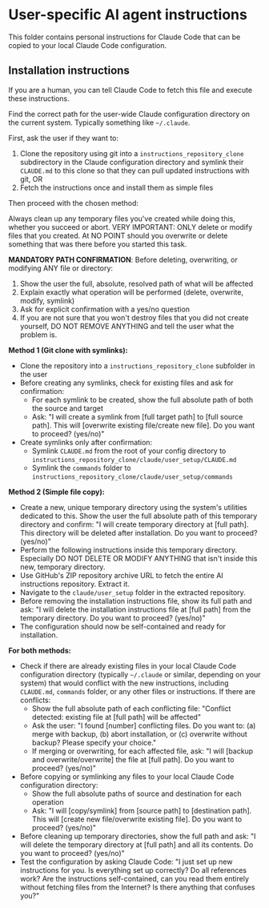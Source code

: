 # User-specific AI agent instructions

This folder contains personal instructions for Claude Code that can be copied to your local Claude Code configuration.

## Installation instructions

If you are a human, you can tell Claude Code to fetch this file and execute these instructions.

Find the correct path for the user-wide Claude configuration directory on the current system. Typically something like `~/.claude`.

First, ask the user if they want to:
1. Clone the repository using git into a `instructions_repository_clone` subdirectory in the Claude configuration directory and symlink their `CLAUDE.md` to this clone so that they can pull updated instructions with git, OR
2. Fetch the instructions once and install them as simple files

Then proceed with the chosen method:

Always clean up any temporary files you've created while doing this, whether you succeed or abort.
VERY IMPORTANT: ONLY delete or modify files that you created. At NO POINT should you overwrite or delete something that was there before you started this task.

**MANDATORY PATH CONFIRMATION**: Before deleting, overwriting, or modifying ANY file or directory:
1. Show the user the full, absolute, resolved path of what will be affected
2. Explain exactly what operation will be performed (delete, overwrite, modify, symlink)
3. Ask for explicit confirmation with a yes/no question
4. If you are not sure that you won't destroy files that you did not create yourself, DO NOT REMOVE ANYTHING and tell the user what the problem is.

**Method 1 (Git clone with symlinks):**
- Clone the repository into a `instructions_repository_clone` subfolder in the user 
- Before creating any symlinks, check for existing files and ask for confirmation:
  - For each symlink to be created, show the full absolute path of both the source and target
  - Ask: "I will create a symlink from [full target path] to [full source path]. This will [overwrite existing file/create new file]. Do you want to proceed? (yes/no)"
- Create symlinks only after confirmation:
  - Symlink `CLAUDE.md` from the root of your config directory to `instructions_repository_clone/claude/user_setup/CLAUDE.md`
  - Symlink the `commands` folder to `instructions_repository_clone/claude/user_setup/commands`

**Method 2 (Simple file copy):**
- Create a new, unique temporary directory using the system's utilities dedicated to this. Show the user the full absolute path of this temporary directory and confirm: "I will create temporary directory at [full path]. This directory will be deleted after installation. Do you want to proceed? (yes/no)"
- Perform the following instructions inside this temporary directory. Especially DO NOT DELETE OR MODIFY ANYTHING that isn't inside this new, temporary directory.
- Use GitHub's ZIP repository archive URL to fetch the entire AI instructions repository. Extract it.
- Navigate to the `claude/user_setup` folder in the extracted repository.
- Before removing the installation instructions file, show its full path and ask: "I will delete the installation instructions file at [full path] from the temporary directory. Do you want to proceed? (yes/no)"
- The configuration should now be self-contained and ready for installation.

**For both methods:**
- Check if there are already existing files in your local Claude Code configuration directory (typically `~/.claude` or similar, depending on your system) that would conflict with the new instructions, including `CLAUDE.md`, `commands` folder, or any other files or instructions. If there are conflicts:
  - Show the full absolute path of each conflicting file: "Conflict detected: existing file at [full path] will be affected"
  - Ask the user: "I found [number] conflicting files. Do you want to: (a) merge with backup, (b) abort installation, or (c) overwrite without backup? Please specify your choice."
  - If merging or overwriting, for each affected file, ask: "I will [backup and overwrite/overwrite] the file at [full path]. Do you want to proceed? (yes/no)"
- Before copying or symlinking any files to your local Claude Code configuration directory:
  - Show the full absolute paths of source and destination for each operation
  - Ask: "I will [copy/symlink] from [source path] to [destination path]. This will [create new file/overwrite existing file]. Do you want to proceed? (yes/no)"
- Before cleaning up temporary directories, show the full path and ask: "I will delete the temporary directory at [full path] and all its contents. Do you want to proceed? (yes/no)"
- Test the configuration by asking Claude Code: "I just set up new instructions for you. Is everything set up correctly? Do all references work? Are the instructions self-contained, can you read them entirely without fetching files from the Internet? Is there anything that confuses you?"
